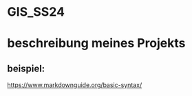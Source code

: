 # GIS_SS24
# beschreibung meines Projekts 
## beispiel: 
https://www.markdownguide.org/basic-syntax/